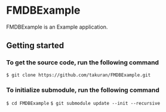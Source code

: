 # FMDBExample
FMDBExample is an Example application.

## Getting started

### To get the source code, run the following command
`$ git clone https://github.com/takuran/FMDBExample.git`

### To initialize submodule, run the following command
`$ cd FMDBExample`
`$ git submodule update --init --recursive`


